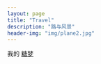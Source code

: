 ```yaml
---
layout: page
title: "Travel"
description: "路与风景"
header-img: "img/plane2.jpg"
---
```




我的 [糖梦](http://sugardream.github.io)